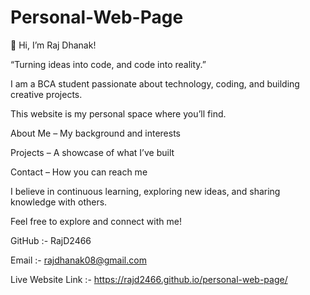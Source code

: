 # Personal-Web-Page

👋 Hi, I’m Raj Dhanak!

“Turning ideas into code, and code into reality.”

I am a BCA student passionate about technology, coding, and building creative projects.

This website is my personal space where you’ll find.

About Me – My background and interests

Projects – A showcase of what I’ve built

Contact – How you can reach me

I believe in continuous learning, exploring new ideas, and sharing knowledge with others.

Feel free to explore and connect with me!

GitHub :- RajD2466

Email :- rajdhanak08@gmail.com

Live Website Link :- https://rajd2466.github.io/personal-web-page/
